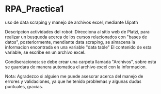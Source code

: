 # RPA_Practica1
uso de data scraping y manejo de archivos excel, mediante Uipath

Descripcion actividades del robot:
Direcciona al  sitio web de Platzi, para realizar un busqueda acerca de los cursos relacionados con "bases de datos", posteriormente, mendiante data scraping, se almacena la informacion encontrada en una variable "data table"
El contenido de esta variable, se escribe en un archivo excel.

Condiseraciones:
se debe crear una carpeta llamada "Archivos", sobre esta se guardara de manera automatica el archivo excel con la informacion.

Nota:
Agradezco si alguien me puede asesorar acerca del manejo de errores y validaciones, ya que he tenido problemas y algunas dudas puntuales, gracias.
